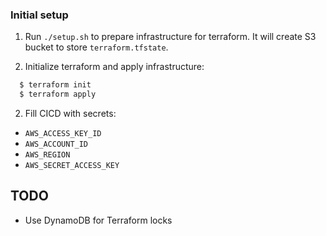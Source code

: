 ### Initial setup

1. Run `./setup.sh` to prepare infrastructure for terraform. It will create S3 bucket to store `terraform.tfstate`.

2. Initialize terraform and apply infrastructure:

```sh
  $ terraform init
  $ terraform apply
```

2. Fill CICD with secrets:

* `AWS_ACCESS_KEY_ID`
* `AWS_ACCOUNT_ID`
* `AWS_REGION`
* `AWS_SECRET_ACCESS_KEY`

## TODO

* Use DynamoDB for Terraform locks
